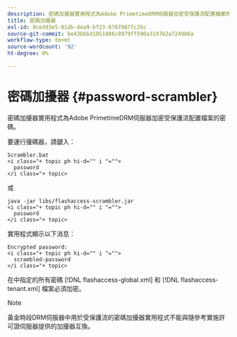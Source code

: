 ```yaml
---
description: 密碼加擾器實用程式為Adobe PrimetimeDRM伺服器加密受保護流配置檔案的密碼。
title: 密碼加擾器
exl-id: 9cedd3e5-01db-4ea9-bf23-8767987fc26c
source-git-commit: be43bbbd1051886c8979ff590a3197b2a7249b6a
workflow-type: tm+mt
source-wordcount: '92'
ht-degree: 0%

---
```


# 密碼加擾器 {#password-scrambler}

密碼加擾器實用程式為Adobe PrimetimeDRM伺服器加密受保護流配置檔案的密碼。

要運行擾碼器，請鍵入：

```
Scrambler.bat  
<i class="+ topic ph hi-d="" i "="">
  password 
</i class="+ topic>
```

或

```
java -jar libs/flashaccess-scrambler.jar  
<i class="+ topic ph hi-d="" i "="">
  password  
</i class="+ topic>
```

實用程式顯示以下消息：

```
Encrypted password:  
<i class="+ topic ph hi-d="" i "="">
  scrambled-password 
</i class="+ topic>
```

在中指定的所有密碼 [!DNL flashaccess-global.xml] 和 [!DNL flashaccess-tenant.xml] 檔案必須加密。

>[!NOTE]
>
>黃金時段DRM伺服器中用於受保護流的密碼加擾器實用程式不能與隨參考實施許可證伺服器提供的加擾器互換。
